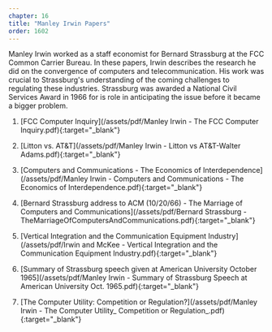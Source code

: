 ```yaml
---
chapter: 16
title: "Manley Irwin Papers"
order: 1602
---
```


Manley Irwin worked as a staff economist for Bernard Strassburg at the FCC Common Carrier Bureau. In these papers, Irwin describes the research he did on the convergence of computers and telecommunication. His work was crucial to Strassburg's understanding of the coming challenges to regulating these industries. Strassburg was awarded a National Civil Services Award in 1966 for is role in anticipating the issue before it became a bigger problem.

1) [FCC Computer Inquiry](/assets/pdf/Manley Irwin - The FCC Computer Inquiry.pdf){:target="_blank"}

2) [Litton vs. AT&T](/assets/pdf/Manley Irwin - Litton vs AT&T-Walter Adams.pdf){:target="_blank"}

3) [Computers and Communications - The Economics of Interdependence](/assets/pdf/Manley Irwin - Computers and Communications - The Economics of Interdependence.pdf){:target="_blank"}

4) [Bernard Strassburg address to ACM (10/20/66) - The Marriage of Computers and Communications](/assets/pdf/Bernard Strassburg - TheMarriageOfComputersAndCommunications.pdf){:target="_blank"}

5) [Vertical Integration and the Communication Equipment Industry](/assets/pdf/Irwin and McKee - Vertical Integration and the Communication Equipment Industry.pdf){:target="_blank"}

6) [Summary of Strassburg speech given at American University October 1965](/assets/pdf/Manley Irwin - Summary of Strassburg Speech at American University Oct. 1965.pdf){:target="_blank"}

7) [The Computer Utility: Competition or Regulation?](/assets/pdf/Manley Irwin - The Computer Utility_ Competition or Regulation_.pdf){:target="_blank"}

